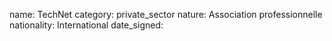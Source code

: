 name: TechNet
category: private_sector
nature:  Association professionnelle 
nationality: International
date_signed:
    